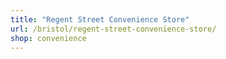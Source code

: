 ```yaml
---
title: "Regent Street Convenience Store"
url: /bristol/regent-street-convenience-store/
shop: convenience
---
```

